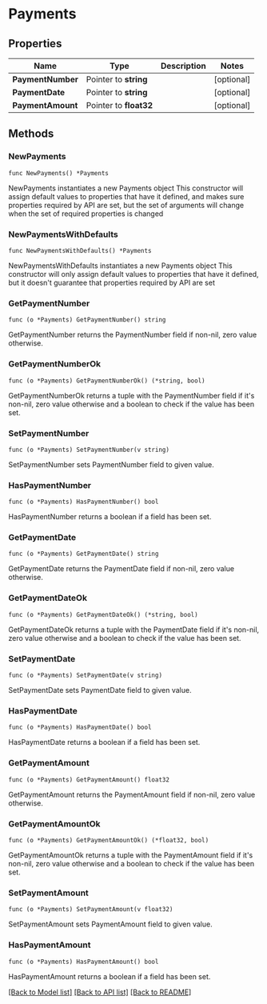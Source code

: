 # Payments

## Properties

Name | Type | Description | Notes
------------ | ------------- | ------------- | -------------
**PaymentNumber** | Pointer to **string** |  | [optional] 
**PaymentDate** | Pointer to **string** |  | [optional] 
**PaymentAmount** | Pointer to **float32** |  | [optional] 

## Methods

### NewPayments

`func NewPayments() *Payments`

NewPayments instantiates a new Payments object
This constructor will assign default values to properties that have it defined,
and makes sure properties required by API are set, but the set of arguments
will change when the set of required properties is changed

### NewPaymentsWithDefaults

`func NewPaymentsWithDefaults() *Payments`

NewPaymentsWithDefaults instantiates a new Payments object
This constructor will only assign default values to properties that have it defined,
but it doesn't guarantee that properties required by API are set

### GetPaymentNumber

`func (o *Payments) GetPaymentNumber() string`

GetPaymentNumber returns the PaymentNumber field if non-nil, zero value otherwise.

### GetPaymentNumberOk

`func (o *Payments) GetPaymentNumberOk() (*string, bool)`

GetPaymentNumberOk returns a tuple with the PaymentNumber field if it's non-nil, zero value otherwise
and a boolean to check if the value has been set.

### SetPaymentNumber

`func (o *Payments) SetPaymentNumber(v string)`

SetPaymentNumber sets PaymentNumber field to given value.

### HasPaymentNumber

`func (o *Payments) HasPaymentNumber() bool`

HasPaymentNumber returns a boolean if a field has been set.

### GetPaymentDate

`func (o *Payments) GetPaymentDate() string`

GetPaymentDate returns the PaymentDate field if non-nil, zero value otherwise.

### GetPaymentDateOk

`func (o *Payments) GetPaymentDateOk() (*string, bool)`

GetPaymentDateOk returns a tuple with the PaymentDate field if it's non-nil, zero value otherwise
and a boolean to check if the value has been set.

### SetPaymentDate

`func (o *Payments) SetPaymentDate(v string)`

SetPaymentDate sets PaymentDate field to given value.

### HasPaymentDate

`func (o *Payments) HasPaymentDate() bool`

HasPaymentDate returns a boolean if a field has been set.

### GetPaymentAmount

`func (o *Payments) GetPaymentAmount() float32`

GetPaymentAmount returns the PaymentAmount field if non-nil, zero value otherwise.

### GetPaymentAmountOk

`func (o *Payments) GetPaymentAmountOk() (*float32, bool)`

GetPaymentAmountOk returns a tuple with the PaymentAmount field if it's non-nil, zero value otherwise
and a boolean to check if the value has been set.

### SetPaymentAmount

`func (o *Payments) SetPaymentAmount(v float32)`

SetPaymentAmount sets PaymentAmount field to given value.

### HasPaymentAmount

`func (o *Payments) HasPaymentAmount() bool`

HasPaymentAmount returns a boolean if a field has been set.


[[Back to Model list]](../README.md#documentation-for-models) [[Back to API list]](../README.md#documentation-for-api-endpoints) [[Back to README]](../README.md)


